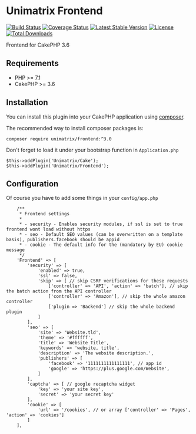 # Unimatrix Frontend

[![Build Status](https://api.travis-ci.org/unimatrix/frontend.svg?branch=master)](https://travis-ci.org/unimatrix/frontend)
[![Coverage Status](https://codecov.io/gh/unimatrix/frontend/branch/master/graph/badge.svg)](https://codecov.io/gh/unimatrix/frontend)
[![Latest Stable Version](https://poser.pugx.org/unimatrix/frontend/v/stable.svg)](https://packagist.org/packages/unimatrix/frontend)
[![License](https://poser.pugx.org/unimatrix/frontend/license.svg)](https://packagist.org/packages/unimatrix/frontend)
[![Total Downloads](https://poser.pugx.org/unimatrix/frontend/d/total.svg)](https://packagist.org/packages/unimatrix/frontend)

Frontend for CakePHP 3.6

## Requirements
* PHP >= 7.1
* CakePHP >= 3.6

## Installation

You can install this plugin into your CakePHP application using [composer](http://getcomposer.org).

The recommended way to install composer packages is:

```
composer require unimatrix/frontend:^3.0
```

Don't forget to load it under your bootstrap function in `Application.php`
```
$this->addPlugin('Unimatrix/Cake');
$this->addPlugin('Unimatrix/Frontend');
```

## Configuration

Of course you have to add some things in your `config/app.php`
```
    /**
     * Frontend settings
     *
     * - security - Enables security modules, if ssl is set to true frontend wont load without https
     * - seo - Default SEO values (can be overwritten on a template basis), publishers.facebook should be appid
     * - cookie - The default info for the (mandatory by EU) cookie message
     */
    'Frontend' => [
        'security' => [
            'enabled' => true,
            'ssl' => false,
            'skip' => [ // skip CSRF verifications for these requests
                ['controller' => 'API', 'action' => 'batch'], // skip the batch action from the API controller
                ['controller' => 'Amazon'], // skip the whole amazon controller
                ['plugin => 'Backend'] // skip the whole backend plugin
            ]
        ],
        'seo' => [
            'site' => 'Website.tld',
            'theme' => '#ffffff',
            'title' => 'Website Title',
            'keywords' => 'website, title',
            'description' => 'The website description.',
            'publishers' => [
                'facebook' => '1111111111111111', // app id
                'google' => 'https://plus.google.com/Website',
            ]
        ],
        'captcha' => [ // google recaptcha widget
            'key' => 'your site key',
            'secret' => 'your secret key'
        ],
        'cookie' => [
            'url' => '/cookies', // or array ['controller' => 'Pages', 'action' => 'cookies']
        ]
    ],
 ```
